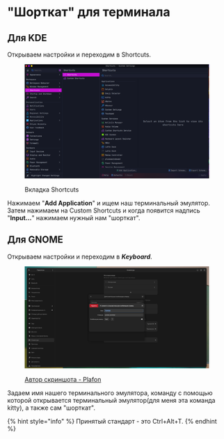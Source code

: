 # "Шорткат" для терминала

## Для KDE

Открываем настройки и переходим в Shortcuts.

<figure><img src="../../.gitbook/assets/image (3).png" alt=""><figcaption><p>Вкладка Shortcuts</p></figcaption></figure>

Нажимаем "**Add Application**" и ищем наш терминальный эмулятор. Затем нажимаем на Custom Shortcuts и когда появится надпись "**Input...**" нажимаем нужный нам "шорткат".

## Для GNOME

Открываем настройки и переходим в _**Keyboard**_.&#x20;

<figure><img src="../../.gitbook/assets/image (1) (3).png" alt=""><figcaption><p><a href="https://www.youtube.com/@PLAFON20">Автор скриншота - Plafon</a></p></figcaption></figure>

Задаем имя нашего терминального эмулятора, команду с помощью которой открывается терминальный эмулятор(для меня эта команда kitty), а также сам "шорткат".

{% hint style="info" %}
Принятый стандарт - это Ctrl+Alt+T.&#x20;
{% endhint %}
